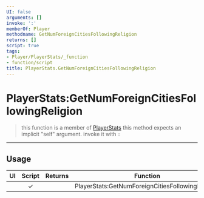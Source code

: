 ```yaml
---
UI: false
arguments: []
invoke: ':'
memberOf: Player
methodname: GetNumForeignCitiesFollowingReligion
returns: []
script: true
tags:
- Player/PlayerStats/_function
- function/script
title: PlayerStats.GetNumForeignCitiesFollowingReligion
---
```

# PlayerStats:GetNumForeignCitiesFollowingReligion
> this function is a member of [PlayerStats](civ-6/lua/PlayerStats.md)
> this method expects an implicit "self" argument. invoke it with `:`
-----
## Usage
|  UI | Script | Returns | Function | Arguments |
|:---:|:------:|-------:|:--------:|:---------|
| |✓||PlayerStats:GetNumForeignCitiesFollowingReligion||
